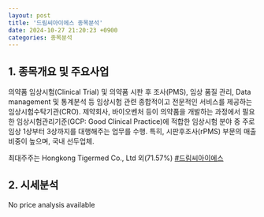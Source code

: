 ```yaml
---
layout: post
title: '드림씨아이에스 종목분석'
date: 2024-10-27 21:20:23 +0900
categories: 종목분석
---
```


## 1. 종목개요 및 주요사업

의약품 임상시험(Clinical Trial) 및 의약품 시판 후 조사(PMS), 임상 품질 관리, Data management 및 통계분석 등 임상시험 관련 종합적이고 전문적인 서비스를 제공하는 임상시험수탁기관(CRO). 제약회사, 바이오벤처 등이 의약품을 개발하는 과정에서 필요한 임상시험관리기준(GCP: Good Clinical Practice)에 적합한 임상시험 분야 중 주로 임상 1상부터 3상까지를 대행해주는 업무를 수행. 특히, 시판후조사(rPMS) 부문의 매출 비중이 높으며, 국내 선두업체.

최대주주는 Hongkong Tigermed Co., Ltd 외(71.57%)
[#드림씨아이에스](#)

## 2. 시세분석

No price analysis available

